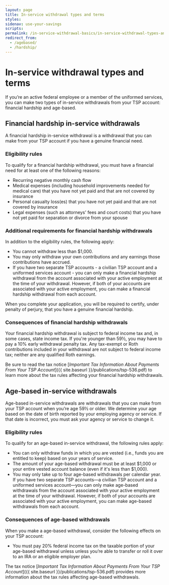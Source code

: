 ```yaml
---
layout: page
title: In-service withdrawal types and terms
styles:
sidenav: use-your-savings
scripts:
permalink: /in-service-withdrawal-basics/in-service-withdrawal-types-and-terms/
redirect_from:
  - /agebased/
  - /hardship/
---
```


# In-service withdrawal types and terms

If you’re an active federal employee or a member of the uniformed services, you can make two types of in-service withdrawals from your TSP account: financial hardship and age-based.

## Financial hardship in-service withdrawals

A financial hardship in-service withdrawal is a withdrawal that you can make from your TSP account if you have a genuine financial need.

### Eligibility rules

To qualify for a financial hardship withdrawal, you must have a financial need for at least one of the following reasons:

- Recurring negative monthly cash flow
- Medical expenses (including household improvements needed for medical care) that you have not yet paid and that are not covered by insurance
- Personal casualty loss(es) that you have not yet paid and that are not covered by insurance
- Legal expenses (such as attorneys' fees and court costs) that you have not yet paid for separation or divorce from your spouse

### Additional requirements for financial hardship withdrawals

In addition to the eligibility rules, the following apply:
- You cannot withdraw less than $1,000.
- You may only withdraw your own contributions and any earnings those contributions have accrued.
- If you have two separate TSP accounts - a civilian TSP account and a uniformed services account - you can only make a financial hardship withdrawal from the account associated with your active employment at the time of your withdrawal. However, if both of your accounts are associated with your active employment, you can make a financial hardship withdrawal from each account.

When you complete your application, you will be required to certify, under penalty of perjury, that you have a genuine financial hardship.

### Consequences of financial hardship withdrawals

Your financial hardship withdrawal is subject to federal income tax and, in some cases, state income tax. If you're younger than 59½, you may have to pay a 10% early withdrawal penalty tax. Any tax-exempt or Roth contributions included in your withdrawal are not subject to federal income tax; neither are any qualified Roth earnings.

Be sure to read the tax notice [*Important Tax Information About Payments From Your TSP Account*]({{ site.baseurl }}/publications/tsp-536.pdf) to learn more about the tax rules affecting your financial hardship withdrawals.

## Age-based in-service withdrawals

Age-based in-service withdrawals are withdrawals that you can make from your TSP account when you’re age 59½ or older. We determine your age based on the date of birth reported by your employing agency or service. If that date is incorrect, you must ask your agency or service to change it.

### Eligibility rules

To qualify for an age-based in-service withdrawal, the following rules apply:

- You can only withdraw funds in which you are vested (i.e., funds you are entitled to keep) based on your years of service.
- The amount of your age-based withdrawal must be at least $1,000 or your entire vested account balance (even if it's less than $1,000).
- You may only take up to four age-based withdrawals per calendar year. If you have two separate TSP accounts—a civilian TSP account and a uniformed services account—you can only make age-based withdrawals from the account associated with your active employment at the time of your withdrawal. However, if both of your accounts are associated with your active employment, you can make age-based withdrawals from each account.

### Consequences of age-based withdrawals

When you make a age-based withdrawal, consider the following effects on your TSP account:

- You must pay 20% federal income tax on the taxable portion of your age-based withdrawal unless unless you’re able to transfer or roll it over to an IRA or an eligible employer plan.

The tax notice [*Important Tax Information About Payments From Your TSP Account*]({{ site.baseurl }}/publications/tsp-536.pdf)  provides more information about the tax rules affecting age-based withdrawals.
